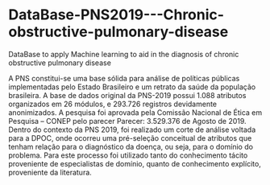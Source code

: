 # DataBase-PNS2019---Chronic-obstructive-pulmonary-disease
DataBase to apply Machine learning to aid in the diagnosis of chronic obstructive pulmonary disease

A PNS constitui-se uma base sólida para análise de políticas públicas implementadas pelo Estado Brasileiro e um retrato da saúde da população brasileira. A base de dados original da PNS-2019 possui 1.088 atributos organizados em 26 módulos, e 293.726 registros devidamente anonimizados. A pesquisa foi aprovada pela Comissão Nacional de Ética em Pesquisa – CONEP pelo parecer Parecer: 3.529.376 de Agosto de 2019.
Dentro do contexto da PNS 2019, foi realizado um corte de análise voltada para a DPOC, onde ocorreu uma pré-seleção conceitual de atributos que tenham relação para o diagnóstico da doença, ou seja, para o domínio do problema. Para este processo foi utilizado tanto do conhecimento tácito proveniente de especialistas de domínio, quanto de conhecimento explícito, proveniente da literatura.
